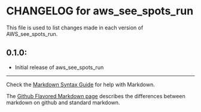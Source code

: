 # CHANGELOG for aws_see_spots_run

This file is used to list changes made in each version of AWS_see_spots_run.

## 0.1.0:

* Initial release of aws_see_spots_run

- - -
Check the [Markdown Syntax Guide](http://daringfireball.net/projects/markdown/syntax) for help with Markdown.

The [Github Flavored Markdown page](http://github.github.com/github-flavored-markdown/) describes the differences between markdown on github and standard markdown.
